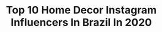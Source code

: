 ---
title: Top 10 Home Decor Instagram Influencers In Brazil In 2020
description: >-
  Find top home decor Instagram influencers in Brazil in 2020. Most popular hashtags: #homedecor #ootd #decoracao #tbt.
platform: Instagram
profiles:
  - username: "luasandrade"
    fullname: >-
      Treze05apt • Por Luana Andrade
    location: "Brazil"
    followers: 32456
    engagement: 294
    commentsToLikes: 0.054101
    id: ck8t26pewycbu0j785nrnvsc4
    verified: false
    hashtags: "#lardocelar, #instadecor, #instapom, #varandapequena"
  - username: "klismankas"
    fullname: >-
      Klisman Schiehser • Lifestyle
    location: "Brazil"
    followers: 16239
    engagement: 678
    commentsToLikes: 0.702723
    id: ck5zn05canj000i148gdx5o3h
    verified: false
    hashtags: "#grangcreators, #gangcreators, #colcci, #comoeusou"
  - username: "jaqjacob"
    fullname: >-
      JAQ JACOB ⚡️ MODEST STYLE
    location: "Brazil"
    followers: 182034
    engagement: 328
    commentsToLikes: 1.302049
    id: ck0w6numl9gcr0i19ntszt08a
    verified: false
    hashtags: "#sorteioiphone, #sorteiodelook, #decor, #homedecor"
  - username: "vanessawz"
    fullname: >-
      Vanessa Wonsovicz 🎀
    location: "Brazil"
    followers: 144291
    engagement: 170
    commentsToLikes: 0.048378
    id: ck5hmw0z5mq720i11zoa5bv7x
    verified: false
    hashtags: "#pinterest, #tumblrgirl, #ootd, #meulookhmaria"
  - username: "laricanabrasa"
    fullname: >-
      Larissa Morales | Assadora
    location: "Brazil"
    followers: 56400
    engagement: 152
    commentsToLikes: 0.064224
    id: ck5qbdqwnl3l00i112lb0xjry
    verified: true
    hashtags: "#ribs, #girlpower, #xocorona, #linguica"
  - username: "mamacastilho"
    fullname: >-
      Mayara Castilho
    location: "Brazil"
    followers: 340471
    engagement: 120
    commentsToLikes: 0.030173
    id: ck5c6y4gf6fxj0i11ywigi5ms
    verified: true
    hashtags: "#mood, #ootn, #dolldress, #looksdamamaedegui"
  - username: "guid"
    fullname: >-
      Guid Meinelecki
    location: "Brazil"
    followers: 41109
    engagement: 289
    commentsToLikes: 0.032876
    id: ck5zyuj74ak0j0i14603tng2s
    verified: false
    hashtags: "#pinterestinspired, #jeans, #apedaguid, #publi"
  - username: "junogueiraoficial"
    fullname: >-
      Já contei? por Ju Nogueira
    location: "Brazil"
    followers: 115004
    engagement: 248
    commentsToLikes: 0.023739
    id: ck6tk0iqy3rl20j714l0xneb4
    verified: false
    hashtags: "#workout, #lookdodia, #haircut, #unhaencapsulada"
  - username: "marianamachado____"
    fullname: >-
      DoubleTrouble  || Lifestyle
    location: "Brazil"
    followers: 114724
    engagement: 392
    commentsToLikes: 0.013373
    id: ck0vv7g1fnvnc0i19u58h2uir
    verified: false
    hashtags: "#bmwx1, #aniversario, #breakfast, #morning"
  - username: "brendafarina"
    fullname: >-
      Brenda Farina 🌸
    location: "Brazil"
    followers: 20508
    engagement: 347
    commentsToLikes: 0.263585
    id: ck6ugezjo2n1h0j71nmx54k0o
    verified: false
    hashtags: "#cabelo, #instahair, #video, #skin"
---